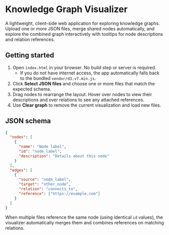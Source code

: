 # Knowledge Graph Visualizer

A lightweight, client-side web application for exploring knowledge graphs. Upload one or more JSON files, merge shared nodes automatically, and explore the combined graph interactively with tooltips for node descriptions and relation references.

## Getting started

1. Open `index.html` in your browser. No build step or server is required.
   - If you do not have internet access, the app automatically falls back to the bundled `vendor/d3.v7.min.js`.
2. Click **Select JSON files** and choose one or more files that match the expected schema.
3. Drag nodes to rearrange the layout. Hover over nodes to view their descriptions and over relations to see any attached references.
4. Use **Clear graph** to remove the current visualization and load new files.

## JSON schema

```json
{
  "nodes": [
    {
      "name": "Node label",
      "id": "node_label",
      "description": "Details about this node"
    }
  ],
  "edges": [
    {
      "source": "node_label",
      "target": "other_node",
      "relation": "connects_to",
      "reference": ["https://example.com"]
    }
  ]
}
```

When multiple files reference the same node (using identical `id` values), the visualizer automatically merges them and combines references on matching relations.
